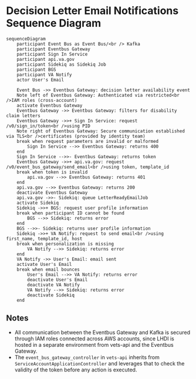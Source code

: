 # Decision Letter Email Notifications Sequence Diagram

```mermaid
sequenceDiagram
    participant Event Bus as Event Bus/<br /> Kafka
    participant Eventbus Gateway
    participant Sign In Service
    participant api.va.gov
    participant Sidekiq as Sidekiq Job
    participant BGS
    participant VA Notify
    actor User's Email

    Event Bus ->> Eventbus Gateway: decision letter availability event
    Note left of Eventbus Gateway: Authenticated via restricted<br />IAM roles (cross-account)
    activate Eventbus Gateway
    Eventbus Gateway ->> Eventbus Gateway: filters for disability claim letters
    Eventbus Gateway ->>+ Sign In Service: request /v0/sign_in/token<br />using PID
    Note right of Eventbus Gateway: Secure communication established via TLS<br />certificates (provided by identity team)
    break when request parameters are invalid or malformed
        Sign In Service -->> Eventbus Gateway: returns 400
    end
    Sign In Service -->>- Eventbus Gateway: returns token
    Eventbus Gateway ->>+ api.va.gov: request /v0/event_bus_gateway/send_email<br />using token, template_id
    break when token is invalid
        api.va.gov -->> Eventbus Gateway: returns 401
    end
    api.va.gov -->> Eventbus Gateway: returns 200
    deactivate Eventbus Gateway
    api.va.gov ->>- Sidekiq: queue LetterReadyEmailJob
    activate Sidekiq
    Sidekiq ->>+ BGS: request user profile information
    break when participant ID cannot be found
        BGS -->> Sidekiq: returns error
    end
    BGS -->>- Sidekiq: returns user profile information
    Sidekiq ->>+ VA Notify: request to send email<br />using first_name, template_id, host
    break when personalization is missing
        VA Notify -->> Sidekiq: returns error
    end
    VA Notify ->> User's Email: email sent
    activate User's Email
    break when email bounces
        User's Email -->> VA Notify: returns error
        deactivate User's Email
        deactivate VA Notify
        VA Notify -->> Sidekiq: returns error
        deactivate Sidekiq
    end
```

## Notes

- All communication between the Eventbus Gateway and Kafka is secured through IAM roles connected across AWS accounts, since LHDI is hosted in a separate environment from vets-api and the Eventbus Gateway.
- The `event_bus_gateway_controller` in `vets-api` inherits from `ServiceAccountApplicationController` and leverages that to check the validity of the token before any action is executed.
